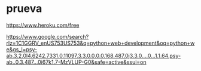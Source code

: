 # prueva


https://www.heroku.com/free




https://www.google.com/search?rlz=1C1GGRV_enUS753US753&q=python+web+development&oq=python+we&gs_l=psy-ab.3.2.0l4.6242.7331.0.11097.3.3.0.0.0.0.168.487.0j3.3.0....0...1.1.64.psy-ab..0.3.487...0i67k1.7-MzVLUP-G0&safe=active&ssui=on
